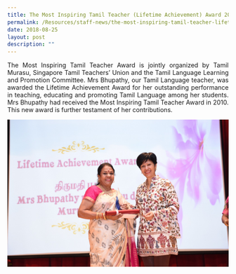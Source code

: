 ```yaml
---
title: The Most Inspiring Tamil Teacher (Lifetime Achievement) Award 2018
permalink: /Resources/staff-news/the-most-inspiring-tamil-teacher-lifetime-achievement-award-2018/
date: 2018-08-25
layout: post
description: ""
---
```

<p style="text-align: justify;">The Most Inspiring Tamil Teacher Award is jointly organized by Tamil Murasu, Singapore Tamil Teachers’ Union and the Tamil Language Learning and Promotion Committee. Mrs Bhupathy, our Tamil Language teacher, was awarded the Lifetime Achievement Award for her outstanding performance in teaching, educating and promoting Tamil Language among her students. Mrs Bhupathy had received the Most Inspiring Tamil Teacher Award in 2010. This new award is further testament of her contributions.</p>

![](/images/Bhupathy-recieving-Award-Ee-Leng-Elaine-Seah.jpeg)
